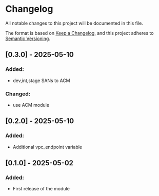 # Changelog

All notable changes to this project will be documented in this file.

The format is based on [Keep a Changelog](https://keepachangelog.com/en/1.0.0/),
and this project adheres to [Semantic Versioning](https://semver.org/spec/v2.0.0.html).

## [0.3.0] - 2025-05-10
### Added:
- dev,int,stage SANs to ACM
### Changed:
- use ACM module

## [0.2.0] - 2025-05-10
### Added:
- Additional vpc_endpoint variable

## [0.1.0] - 2025-05-02
### Added:
- First release of the module